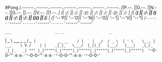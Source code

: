 #Pong
/.------..------..------..------..------..------..------.
/|P.--. ||O.--. ||N.--. ||G.--. ||_.--. ||V.--. ||1.--. |
/| :/\: || :/\: || :(): || :/\: || :/\: || :(): || :/\: |
/| (__) || :\/: || ()() || :\/: || :\/: || ()() || (__) |
/| '--'P|| '--'O|| '--'N|| '--'G|| '--'_|| '--'V|| '--'1|
/`------'`------'`------'`------'`------'`------'`------'

    ___                    __ _                     _    
   | _ \   ___    _ _     / _` |          __ __    / |   
   |  _/  / _ \  | ' \    \__, |   ___    \ V /    | |   
  _|_|_   \___/  |_||_|   |___/   |___|   _\_/_   _|_|_  
_| """ |_|"""""|_|"""""|_|"""""|_|"""""|_|"""""|_|"""""| 
"`-0-0-'"`-0-0-'"`-0-0-'"`-0-0-'"`-0-0-'"`-0-0-'"`-0-0-' 
